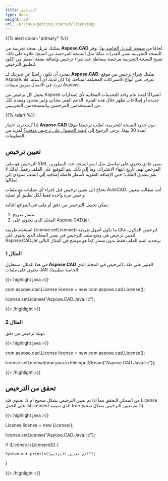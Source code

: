 ```yaml
---
title: الترخيص
type: docs
weight: 50
url: /ar/java/getting-started/licensing/
---
```


{{% alert color="primary" %}}

يمكنك تنزيل نسخة تجريبية من **Aspose.CAD** لجافا من [صفحة التنزيل الخاصة بها](https://releases.aspose.com/java/repo/com/aspose/aspose-cad/). توفر النسخة التجريبية نفس القدرات تمامًا مثل النسخة المرخصة من المنتج. علاوة على ذلك، تصبح النسخة التجريبية مرخصة ببساطة عند شراء ترخيص وإضافة بضعة أسطر من الكود لتطبيق الترخيص.

بمجرد أن تكون راضيًا عن تجربتك لــ **Aspose.CAD**، يمكنك [شراء ترخيص](https://purchase.aspose.com/buy) من موقع Aspose. تعرف على أنواع الاشتراكات المختلفة المتاحة. إذا كان لديك أي أسئلة، فلا تتردد في الاتصال بفريق مبيعات Aspose.

يحمل كل ترخيص من Aspose اشتراكًا لمدة عام واحد للتحديثات المجانية لأي إصدارات جديدة أو إصلاحات تظهر خلال هذه الفترة. الدعم الفني مجاني وغير محدود ومقدم لكل من المستخدمين المرخصين والمستخدمين التجريبيين.

{{% /alert %}}

إذا كنت تريد اختبار **Aspose.CAD** دون حدود النسخة التجريبية، اطلب ترخيصًا مؤقتًا لمدة 30 يومًا. يرجى الرجوع إلى [كيفية الحصول على ترخيص مؤقت؟](https://purchase.aspose.com/temporary-license) لمزيد من المعلومات.

## **تعيين ترخيص**

الترخيص هو ملف XML نصي عادي يحتوي على تفاصيل مثل اسم المنتج، عدد المطورين المرخص لهم، تاريخ انتهاء الاشتراك، وما إلى ذلك. يتم التوقيع على الملف رقميًا، لذلك لا تقم بتعديل الملف؛ حتى الإضافة العفوية لأسطر فاصلة إضافية إلى الملف ستؤدي إلى إبطالها.

تحتاج إلى تعيين ترخيص قبل إجراء أي عمليات مع ملفات AutoCAD. أنت مطالب بتعيين ترخيص مرة واحدة فقط لكل تطبيق أو عملية.

يمكن تحميل الترخيص من دفق أو ملف في المواقع التالية:

1. مسار صريح.
1. المجلد الذي يحتوي على Aspose.CAD.jar.

استخدم طريقة License.setLicense() لترخيص المكون. غالبًا ما تكون أسهل طريقة لتعيين ترخيص هي وضع ملف الترخيص في نفس المجلد الذي يحتوي على Aspose.CAD.jar وتحديد اسم الملف فقط بدون مسار كما هو موضح في المثال التالي:

### **المثال 1**

في هذا المثال، ستحاول **Aspose.CAD** العثور على ملف الترخيص في المجلد الذي يحتوي على ملفات JAR الخاصة بتطبيقك.

{{< highlight java >}}

com.aspose.cad.License license = new com.aspose.cad.License();

license.setLicense("Aspose.CAD.Java.lic");

{{< /highlight >}}

### **المثال 2**

تهيئة ترخيص من دفق.

{{< highlight java >}}

com.aspose.cad.License license = new com.aspose.cad.License();

license.setLicense(new java.io.FileInputStream("Aspose.CAD.Java.lic"));

{{< /highlight >}}

## **تحقق من الترخيص**

من الممكن التحقق مما إذا تم تعيين الترخيص بشكل صحيح أم لا. تحتوي فئة License على الحقل isLicensed الذي سيعيد true إذا تم تعيين الترخيص بشكل صحيح.

{{< highlight java >}}

License license = new License();

license.setLicense("Aspose.CAD.Java.lic");

if (License.isLicensed()) {

    System.out.println("تم تعيين الترخيص!");

}

{{< /highlight >}}
